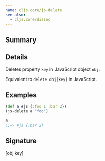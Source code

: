 ```yaml
---
name: cljs.core/js-delete
see also:
  - cljs.core/dissoc
---
```


## Summary

## Details

Deletes property `key` in JavaScript object `obj`.

Equivalent to `delete obj[key]` in JavaScript.

## Examples

```clj
(def a #js {:foo 1 :bar 2})
(js-delete a "foo")

a
;;=> #js {:bar 2}
```

## Signature
[obj key]
